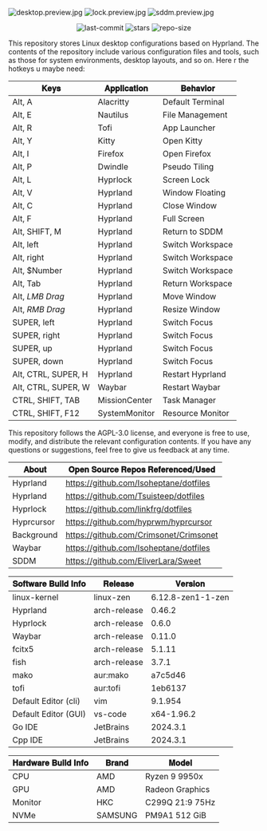 ![desktop.preview.jpg](https://github.com/Crimsonet/Crimsonet/blob/main/preview/desktop.preview.jpg)
![lock.preview.jpg](https://github.com/Crimsonet/Crimsonet/blob/main/preview/lock.preview.jpg)
![sddm.preview.jpg](https://github.com/Crimsonet/Crimsonet/blob/main/preview/sddm.preview.jpg)

<div align="center">
    <img src="https://img.shields.io/github/last-commit/Crimsonet/dotfiles?style=for-the-badge&color=ffb4a2&labelColor=201a19" alt="last-commit">
    <img src="https://img.shields.io/github/stars/Crimsonet/dotfiles?style=for-the-badge&color=e6c419&labelColor=1d1b16" alt="stars">
    <img src="https://img.shields.io/github/repo-size/Crimsonet/dotfiles?style=for-the-badge&color=a8c7ff&labelColor=1a1b1f" alt="repo-size">
</div>

This repository stores Linux desktop configurations based on Hyprland.
The contents of the repository include various configuration files and tools, 
such as those for system environments, desktop layouts, and so on.
Here r the hotkeys u maybe need:

| **𝐊𝐞𝐲𝐬**        | **𝐀𝐩𝐩𝐥𝐢𝐜𝐚𝐭𝐢𝐨𝐧** | **𝐁𝐞𝐡𝐚𝐯𝐢𝐨𝐫** |
|---------------------|----------------------------|----------------------|
| Alt, A              | Alacritty                  | Default Terminal     |
| Alt, E              | Nautilus                   | File Management      |
| Alt, R              | Tofi                       | App Launcher         |
| Alt, Y              | Kitty                      | Open Kitty           |
| Alt, I              | Firefox                    | Open Firefox         |
| Alt, P              | Dwindle                    | Pseudo Tiling        |
| Alt, L              | Hyprlock                   | Screen Lock          |
| Alt, V              | Hyprland                   | Window Floating      |
| Alt, C              | Hyprland                   | Close Window         |
| Alt, F              | Hyprland                   | Full Screen          |
| Alt, SHIFT, M       | Hyprland                   | Return to SDDM       |
| Alt, left           | Hyprland                   | Switch Workspace     |
| Alt, right          | Hyprland                   | Switch Workspace     |
| Alt, $Number        | Hyprland                   | Switch Workspace     |
| Alt, Tab            | Hyprland                   | Return Workspace     |
| Alt, *LMB Drag*     | Hyprland                   | Move Window          |
| Alt, *RMB Drag*     | Hyprland                   | Resize Window        |
| SUPER, left         | Hyprland                   | Switch Focus         |
| SUPER, right        | Hyprland                   | Switch Focus         |
| SUPER, up           | Hyprland                   | Switch Focus         |
| SUPER, down         | Hyprland                   | Switch Focus         |
| Alt, CTRL, SUPER, H | Hyprland                   | Restart Hyprland     |
| Alt, CTRL, SUPER, W | Waybar                     | Restart Waybar       |
| CTRL, SHIFT, TAB    | MissionCenter              | Task Manager         |
| CTRL, SHIFT, F12    | SystemMonitor              | Resource Monitor     |

This repository follows the AGPL-3.0 license, and everyone is free to use,
modify, and distribute the relevant configuration contents.
If you have any questions or suggestions, feel free to give us feedback at any time.

| **𝐀𝐛𝐨𝐮𝐭** | **𝐎𝐩𝐞𝐧 𝐒𝐨𝐮𝐫𝐜𝐞 𝐑𝐞𝐩𝐨𝐬 𝐑𝐞𝐟𝐞𝐫𝐞𝐧𝐜𝐞𝐝/𝐔𝐬𝐞𝐝** |
|--------------|--------------------------------------------------------------------|
| Hyprland     | https://github.com/Isoheptane/dotfiles                             |
| Hyprland     | https://github.com/Tsuisteep/dotfiles                              |
| Hyprlock     | https://github.com/linkfrg/dotfiles                                |
| Hyprcursor   | https://github.com/hyprwm/hyprcursor                               |
| Background   | https://github.com/Crimsonet/Crimsonet                                                              |
| Waybar       | https://github.com/Isoheptane/dotfiles                             |
| SDDM         | https://github.com/EliverLara/Sweet                                |

| **𝐒𝐨𝐟𝐭𝐰𝐚𝐫𝐞 𝐁𝐮𝐢𝐥𝐝 𝐈𝐧𝐟𝐨** | **𝐑𝐞𝐥𝐞𝐚𝐬𝐞** | **𝐕𝐞𝐫𝐬𝐢𝐨𝐧** |
|------------------------------------------|--------------------|--------------------|
| linux-kernel                             | linux-zen          | 6.12.8-zen1-1-zen  |
| Hyprland                                 | arch-release       | 0.46.2             |
| Hyprlock                                 | arch-release       | 0.6.0              |
| Waybar                                   | arch-release       | 0.11.0             |
| fcitx5                                   | arch-release       | 5.1.11             |
| fish                                     | arch-release       | 3.7.1              |
| mako                                     | aur:mako           | a7c5d46            |
| tofi                                     | aur:tofi           | 1eb6137            |
| Default Editor (cli)                     | vim                | 9.1.954            |
| Default Editor (GUI)                     | vs-code            | x64-1.96.2         |
| Go IDE                                   | JetBrains          | 2024.3.1           | 
| Cpp IDE                                  | JetBrains          | 2024.3.1           |

| **𝐇𝐚𝐫𝐝𝐰𝐚𝐫𝐞 𝐁𝐮𝐢𝐥𝐝 𝐈𝐧𝐟𝐨** | **𝐁𝐫𝐚𝐧𝐝** | **𝐌𝐨𝐝𝐞𝐥**   |
|------------------------------------------|----------------|------------------|
| CPU                                      | AMD            | Ryzen 9 9950x    |
| GPU                                      | AMD            | Radeon Graphics  |
| Monitor                                  | HKC            | C299Q 21:9 75Hz  |
| NVMe                                     | SAMSUNG        | PM9A1 512 GiB    |
